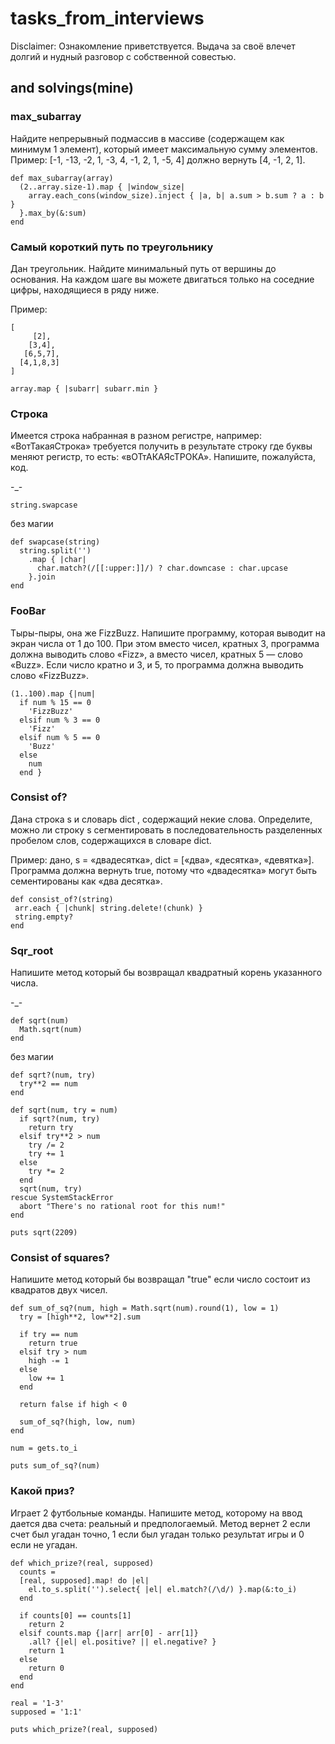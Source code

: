 # tasks_from_interviews

Disclaimer: Ознакомление приветствуется. Выдача за своё влечет долгий и нудный разговор с собственной совестью.  

## and solvings(mine)

### max_subarray

Найдите непрерывный подмассив в массиве (содержащем как минимум 1 элемент), который имеет максимальную сумму элементов.
Пример: [-1, -13, -2, 1, -3, 4, -1, 2, 1, -5, 4] должно вернуть [4, -1, 2, 1].

```
def max_subarray(array)
  (2..array.size-1).map { |window_size|
    array.each_cons(window_size).inject { |a, b| a.sum > b.sum ? a : b }
  }.max_by(&:sum)
end 
```

### Самый короткий путь по треугольнику

Дан треугольник. Найдите минимальный путь от вершины до основания. На каждом шаге вы можете двигаться только на соседние цифры, находящиеся в ряду ниже.

Пример:

```
[
     [2],
    [3,4],
   [6,5,7],
  [4,1,8,3]
]
```


```
array.map { |subarr| subarr.min } 
```

### Строка

Имеется строка набранная в разном регистре, например: «ВотТакаяСтрока» требуется получить в результате строку где буквы меняют регистр, то есть: «вОТтАКАЯсТРОКА». Напишите, пожалуйста, код.

-_-
```
string.swapcase
```

без магии
```
def swapcase(string)
  string.split('')
    .map { |char| 
      char.match?(/[[:upper:]]/) ? char.downcase : char.upcase 
    }.join
end 
```

### FooBar

Тыры-пыры, она же FizzBuzz. Напишите программу, которая выводит на экран числа от 1 до 100. При этом вместо чисел, кратных 3, программа должна выводить слово «Fizz», а вместо чисел, кратных 5 — слово «Buzz». Если число кратно и 3, и 5, то программа должна выводить слово «FizzBuzz».

```
(1..100).map {|num| 
  if num % 15 == 0
    'FizzBuzz'
  elsif num % 3 == 0
    'Fizz'
  elsif num % 5 == 0 
    'Buzz'
  else 
    num
  end } 
``` 
### Consist of? 

Дана строка s и словарь dict , содержащий некие слова. Определите, можно ли строку s сегментировать в последовательность разделенных пробелом слов, содержащихся в словаре dict.

Пример: дано, s = «двадесятка», dict = [«два», «десятка», «девятка»]. Программа должна вернуть true, потому что «двадесятка» могут быть сементированы как «два десятка».

```
def consist_of?(string)
 arr.each { |chunk| string.delete!(chunk) }
 string.empty? 
end 
```

### Sqr_root 

Напишите метод который бы возвращал квадратный корень указанного числа. 

-_-

```
def sqrt(num)
  Math.sqrt(num)
end
```
без магии
```
def sqrt?(num, try)
  try**2 == num
end 

def sqrt(num, try = num)
  if sqrt?(num, try)
    return try
  elsif try**2 > num
    try /= 2
    try += 1
  else 
    try *= 2
  end 
  sqrt(num, try)
rescue SystemStackError
  abort "There's no rational root for this num!"
end

puts sqrt(2209)
```

### Consist of squares? 

Напишите метод который бы возвращал "true" если число состоит из квадратов двух чисел.

```
def sum_of_sq?(num, high = Math.sqrt(num).round(1), low = 1)
  try = [high**2, low**2].sum
  
  if try == num
    return true 
  elsif try > num 
    high -= 1
  else 
    low += 1
  end
  
  return false if high < 0 
  
  sum_of_sq?(high, low, num)
end 

num = gets.to_i

puts sum_of_sq?(num)
```

### Какой приз? 

Играет 2 футбольные команды.
Напишите метод, которому на ввод дается два счета: реальный и предпологаемый.
Метод вернет 2 если счет был угадан точно, 1 если был угадан только результат игры и 0 если не угадан.

```
def which_prize?(real, supposed)
  counts = 
  [real, supposed].map! do |el| 
    el.to_s.split('').select{ |el| el.match?(/\d/) }.map(&:to_i) 
  end 
   
  if counts[0] == counts[1]
    return 2 
  elsif counts.map {|arr| arr[0] - arr[1]}
    .all? {|el| el.positive? || el.negative? }
    return 1 
  else
    return 0 
  end 
end 

real = '1-3'
supposed = '1:1'

puts which_prize?(real, supposed)
```
